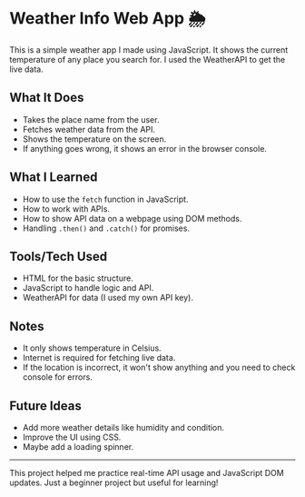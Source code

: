 # Weather Info Web App 🌦️

This is a simple weather app I made using JavaScript. It shows the current temperature of any place you search for. I used the WeatherAPI to get the live data.

## What It Does
- Takes the place name from the user.
- Fetches weather data from the API.
- Shows the temperature on the screen.
- If anything goes wrong, it shows an error in the browser console.

## What I Learned
- How to use the `fetch` function in JavaScript.
- How to work with APIs.
- How to show API data on a webpage using DOM methods.
- Handling `.then()` and `.catch()` for promises.

## Tools/Tech Used
- HTML for the basic structure.
- JavaScript to handle logic and API.
- WeatherAPI for data (I used my own API key).

## Notes
- It only shows temperature in Celsius.
- Internet is required for fetching live data.
- If the location is incorrect, it won't show anything and you need to check console for errors.

## Future Ideas
- Add more weather details like humidity and condition.
- Improve the UI using CSS.
- Maybe add a loading spinner.

---

This project helped me practice real-time API usage and JavaScript DOM updates. Just a beginner project but useful for learning!
